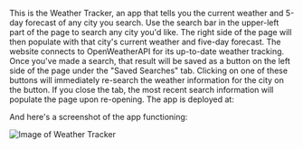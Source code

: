 This is the Weather Tracker, an app that tells you the current weather and 5-day forecast of any city you search. Use the search bar in the upper-left part of the page to search any city you'd like. The right side of the page will then populate with that city's current weather and five-day forecast. The website connects to OpenWeatherAPI for its up-to-date weather tracking. Once you've made a search, that result will be saved as a button on the left side of the page under the "Saved Searches" tab. Clicking on one of these buttons will immediately re-search the weather information for the city on the button. If you close the tab, the most recent search information will populate the page upon re-opening. The app is deployed at:



And here's a screenshot of the app functioning:

![Image of Weather Tracker](https://imgur.com/XzcLUSE.png)